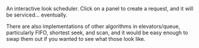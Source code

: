 An interactive look scheduler. Click on a panel to create a request, and it
will be serviced... eventually.

There are also implementations of other algorithms in elevators/queue,
particularly FIFO, shortest seek, and scan, and it would be easy enough to swap
them out if you wanted to see what those look like.
